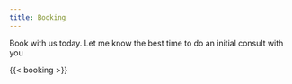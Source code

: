 ```yaml
---
title: Booking
---
```


Book with us today. Let me know the best time to do an initial consult with you







{{< booking >}}